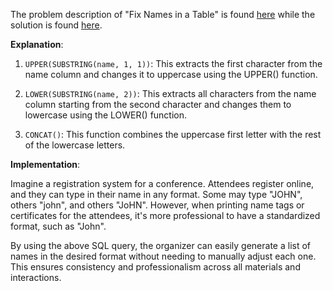 The problem description of "Fix Names in a Table" is found [here](https://leetcode.com/problems/fix-names-in-a-table/description/) while the solution is found [here]().

**Explanation**:

1. `UPPER(SUBSTRING(name, 1, 1))`: This extracts the first character from the name column and changes it to uppercase using the UPPER() function.

2. `LOWER(SUBSTRING(name, 2))`: This extracts all characters from the name column starting from the second character and changes them to lowercase using the LOWER() function.

3. `CONCAT()`: This function combines the uppercase first letter with the rest of the lowercase letters.

**Implementation**:

Imagine a registration system for a conference. Attendees register online, and they can type in their name in any format. Some may type "JOHN", others "john", and others "JoHN". However, when printing name tags or certificates for the attendees, it's more professional to have a standardized format, such as "John".

By using the above SQL query, the organizer can easily generate a list of names in the desired format without needing to manually adjust each one. This ensures consistency and professionalism across all materials and interactions.